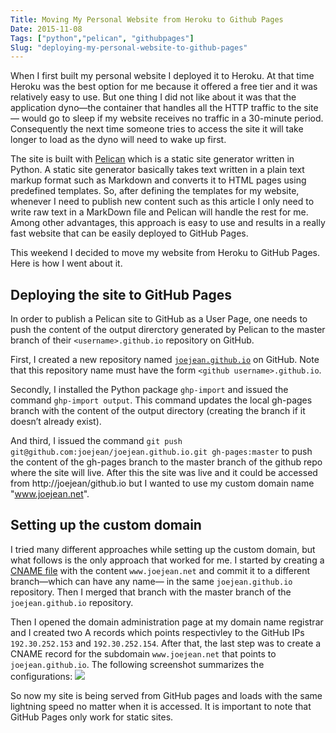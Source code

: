 ```yaml
---
Title: Moving My Personal Website from Heroku to Github Pages
Date: 2015-11-08
Tags: ["python","pelican", "githubpages"]
Slug: "deploying-my-personal-website-to-github-pages"
---
```


When I first built my personal website I deployed it to Heroku. At that time Heroku was the best option for me because it offered a free tier and it was relatively easy to use. But one thing I did not like about it was that the application dyno&mdash;the container that handles all the HTTP traffic to the site&mdash; would go to sleep if my website receives no traffic in a 30-minute period. Consequently the next time someone tries to access the site it will take longer to load as the dyno will need to wake up first. 

The site is built with [Pelican](http://docs.getpelican.com/en/3.6.3/) which is a static site generator written in Python. A static site generator basically takes text written in a plain text markup format such as Markdown and converts it to HTML pages using predefined templates. So, after defining the templates for my website, whenever I need to publish new content such as this article I only need to write raw text in a MarkDown file and Pelican will handle the rest for me. Among other advantages, this approach is easy to use and results in a really fast website that can be easily deployed to GitHub Pages. 

This weekend I decided to move my website from Heroku to GitHub Pages. Here is how I went about it.

## Deploying the site to GitHub Pages
In order to publish a Pelican site to GitHub as a User Page, one needs to push the content of the output direrctory generated by Pelican to the master branch of their ```<username>.github.io``` repository on GitHub.

First, I created a new repository named [```joejean.github.io```](https://github.com/joejean/joejean.github.io) on GitHub. Note that this repository name must have the form ```<github username>.github.io```.

Secondly, I installed the Python package ```ghp-import``` and issued the command ```ghp-import output```. This command updates the local gh-pages branch with the content of the output directory (creating the branch if it doesn’t already exist).

And third, I issued the command ```git push git@github.com:joejean/joejean.github.io.git gh-pages:master``` to push the content of the gh-pages branch to the master branch of the github repo where the site will live. After this the site was live and it could be accessed from http://joejean/github.io but I wanted to use my custom domain name "www.joejean.net".

## Setting up the custom domain
I tried many different approaches while setting up the custom domain, but what follows is the only approach that worked for me. 
I started by creating a [CNAME file](https://github.com/joejean/joejean.github.io/blob/cname/CNAME) with the content ```www.joejean.net``` and commit it to a different branch&mdash;which can have any name&mdash; in the same ```joejean.github.io``` repository. Then I merged that branch with the master branch of the ```joejean.github.io``` repository. 

Then I opened the domain administration page at my domain name registrar and I created two A records which points respectivley to the GitHub IPs ```192.30.252.153``` and ```192.30.252.154```. After that, the last step was to create a CNAME record for the subdomain ```www.joejean.net``` that points to ```joejean.github.io```. The following screenshot summarizes the configurations:
<img src ="/images/dns.png" class="img-responsive img-rounded" />

So now my site is being served from GitHub pages and loads with the same lightning speed no matter when it is accessed. It is important to note that GitHub Pages only work for static sites. 











